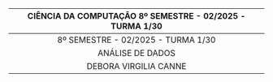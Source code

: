 
<div align="center">

  | CIÊNCIA DA COMPUTAÇÃO 8º SEMESTRE - 02/2025 - TURMA 1/30 |
  |:-------------:|
  | 8º SEMESTRE - 02/2025 - TURMA 1/30      |
  | ANÁLISE DE DADOS      |
  | DEBORA VIRGILIA CANNE     |

</div>